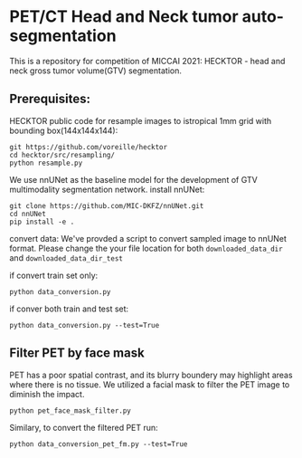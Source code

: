 # PET/CT Head and Neck tumor auto-segmentation

This is a repository for competition of MICCAI 2021: HECKTOR - head and neck gross tumor volume(GTV) segmentation.




## Prerequisites:

HECKTOR public code for resample images to istropical 1mm grid with bounding box(144x144x144):

```
git https://github.com/voreille/hecktor
cd hecktor/src/resampling/
python resample.py
```

We use nnUNet as the baseline model for the development of GTV multimodality segmentation network.
install  nnUNet:
```
git clone https://github.com/MIC-DKFZ/nnUNet.git
cd nnUNet
pip install -e .
```

convert data:
We've provded a script to convert sampled image to nnUNet format. Please change the your file location for both `downloaded_data_dir` and `downloaded_data_dir_test`

if convert train set only:
```
python data_conversion.py
```

if conver both train and test set:
```
python data_conversion.py --test=True
```

## Filter PET by face mask
PET has a poor spatial contrast, and its blurry boundery may highlight areas where there is no tissue. We utilized a facial mask to filter the PET image to diminish the impact.
```
python pet_face_mask_filter.py
```

Similary, to convert the filtered PET run:
```
python data_conversion_pet_fm.py --test=True
```



